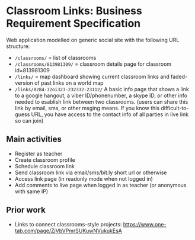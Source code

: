 
Classroom Links: Business Requirement Specification
===================================================

Web application modelled on generic social site with the following URL structure:

  - `/classrooms/` = list of classrooms
  - `/classrooms/813981309/` = classroom details page for classroom id=813981309
  - `/links/` = map dashboard showing current classroom links and faded-version of past links on a world map
  - `/links/8284-32oi323-232332-23112/`
    A basic info page that shows a link to a google hangout, a viber ID/phonenumber, a skype ID, or other info needed to esablish link between two classrooms.
    (users can share this link by email, sms, or other msging means. If you know this difficult-to-guess URL, you have access to the contact info of all parties in live link so can join)


Main activities
---------------

  - Register as teacher
  - Create classroom profile
  - Schedule classroom link
  - Send classroom link via email/sms/bit.ly short url or otherwise
  - Access link page (in readonly mode when not logged in)
  - Add comments to live page when logged in as teacher (or anonymous with same IP)



Prior work
----------

  - Links to connect classrooms-style projects: https://www.one-tab.com/page/ZjVbVPmrSUKuwNVukukEsA





